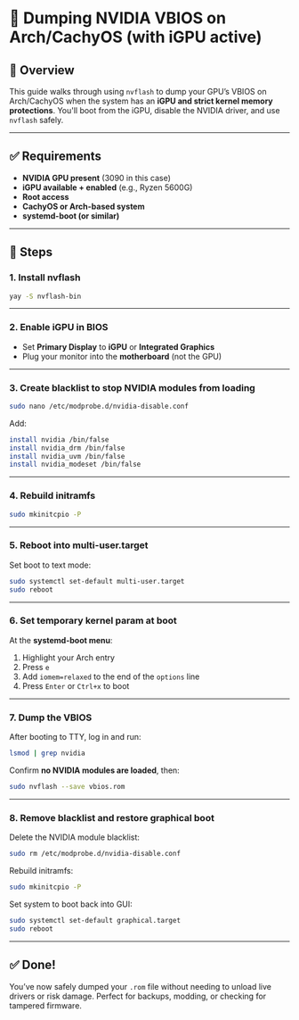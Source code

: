 # 🧠 Dumping NVIDIA VBIOS on Arch/CachyOS (with iGPU active)

## 🚀 Overview

This guide walks through using `nvflash` to dump your GPU’s VBIOS on Arch/CachyOS when the system has an **iGPU and strict kernel memory protections**. You'll boot from the iGPU, disable the NVIDIA driver, and use `nvflash` safely.

---

## ✅ Requirements

- **NVIDIA GPU present** (3090 in this case)
- **iGPU available + enabled** (e.g., Ryzen 5600G)
- **Root access**
- **CachyOS or Arch-based system**
- **systemd-boot (or similar)**

---

## 💪 Steps

### 1. **Install nvflash**

```bash
yay -S nvflash-bin
```

---

### 2. **Enable iGPU in BIOS**

- Set **Primary Display** to **iGPU** or **Integrated Graphics**
- Plug your monitor into the **motherboard** (not the GPU)

---

### 3. **Create blacklist to stop NVIDIA modules from loading**

```bash
sudo nano /etc/modprobe.d/nvidia-disable.conf
```

Add:

```bash
install nvidia /bin/false
install nvidia_drm /bin/false
install nvidia_uvm /bin/false
install nvidia_modeset /bin/false
```

---

### 4. **Rebuild initramfs**

```bash
sudo mkinitcpio -P
```

---

### 5. **Reboot into multi-user.target**

Set boot to text mode:

```bash
sudo systemctl set-default multi-user.target
sudo reboot
```

---

### 6. **Set temporary kernel param at boot**

At the **systemd-boot menu**:

1. Highlight your Arch entry
2. Press `e`
3. Add `iomem=relaxed` to the end of the `options` line
4. Press `Enter` or `Ctrl+x` to boot

---

### 7. **Dump the VBIOS**

After booting to TTY, log in and run:

```bash
lsmod | grep nvidia
```

Confirm **no NVIDIA modules are loaded**, then:

```bash
sudo nvflash --save vbios.rom
```

---

### 8. **Remove blacklist and restore graphical boot**

Delete the NVIDIA module blacklist:

```bash
sudo rm /etc/modprobe.d/nvidia-disable.conf
```

Rebuild initramfs:

```bash
sudo mkinitcpio -P
```

Set system to boot back into GUI:

```bash
sudo systemctl set-default graphical.target
sudo reboot
```

---

## ✅ Done!

You’ve now safely dumped your `.rom` file without needing to unload live drivers or risk damage. Perfect for backups, modding, or checking for tampered firmware.